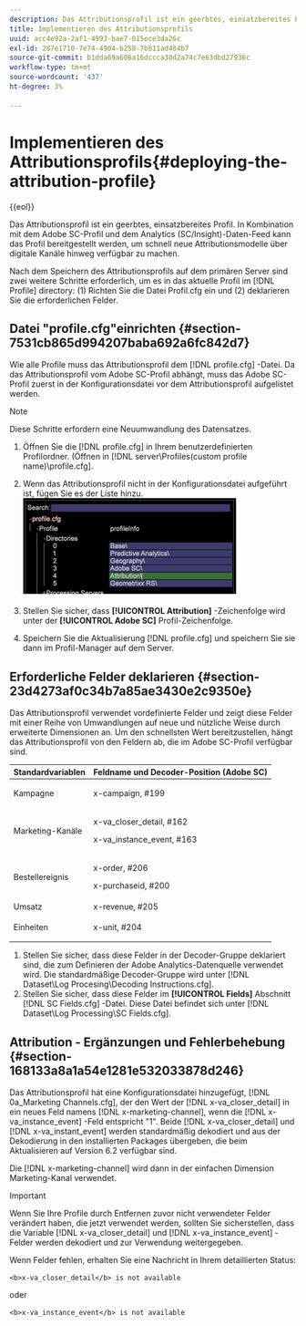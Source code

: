 ```yaml
---
description: Das Attributionsprofil ist ein geerbtes, einsatzbereites Profil. In Kombination mit dem Adobe SC-Profil und dem Analytics (SC/Insight)-Daten-Feed kann das Profil bereitgestellt werden, um schnell neue Attributionsmodelle über digitale Kanäle hinweg verfügbar zu machen.
title: Implementieren des Attributionsprofils
uuid: acc4e92a-2af1-4993-bae7-015ece3da26c
exl-id: 287e1710-7e74-4904-b258-7b811ad484b7
source-git-commit: b1dda69a606a16dccca30d2a74c7e63dbd27936c
workflow-type: tm+mt
source-wordcount: '437'
ht-degree: 3%

---
```


# Implementieren des Attributionsprofils{#deploying-the-attribution-profile}

{{eol}}

Das Attributionsprofil ist ein geerbtes, einsatzbereites Profil. In Kombination mit dem Adobe SC-Profil und dem Analytics (SC/Insight)-Daten-Feed kann das Profil bereitgestellt werden, um schnell neue Attributionsmodelle über digitale Kanäle hinweg verfügbar zu machen.

Nach dem Speichern des Attributionsprofils auf dem primären Server sind zwei weitere Schritte erforderlich, um es in das aktuelle Profil im [!DNL Profile] directory: (1) Richten Sie die Datei Profil.cfg ein und (2) deklarieren Sie die erforderlichen Felder.

## Datei &quot;profile.cfg&quot;einrichten {#section-7531cb865d994207baba692a6fc842d7}

Wie alle Profile muss das Attributionsprofil dem [!DNL profile.cfg] -Datei. Da das Attributionsprofil vom Adobe SC-Profil abhängt, muss das Adobe SC-Profil zuerst in der Konfigurationsdatei vor dem Attributionsprofil aufgelistet werden.

>[!NOTE]
>
>Diese Schritte erfordern eine Neuumwandlung des Datensatzes.

1. Öffnen Sie die [!DNL profile.cfg] in Ihrem benutzerdefinierten Profilordner. (Öffnen in [!DNL server\Profiles\(custom profile name)\profile.cfg].

1. Wenn das Attributionsprofil nicht in der Konfigurationsdatei aufgeführt ist, fügen Sie es der Liste hinzu. ![](assets/new_profile_cfg.png)

1. Stellen Sie sicher, dass **[!UICONTROL Attribution]** -Zeichenfolge wird unter der **[!UICONTROL Adobe SC]** Profil-Zeichenfolge.

1. Speichern Sie die Aktualisierung [!DNL profile.cfg] und speichern Sie sie dann im Profil-Manager auf dem Server.

## Erforderliche Felder deklarieren {#section-23d4273af0c34b7a85ae3430e2c9350e}

Das Attributionsprofil verwendet vordefinierte Felder und zeigt diese Felder mit einer Reihe von Umwandlungen auf neue und nützliche Weise durch erweiterte Dimensionen an. Um den schnellsten Wert bereitzustellen, hängt das Attributionsprofil von den Feldern ab, die im Adobe SC-Profil verfügbar sind.

<table id="table_97751B73CCAA4B96BB162641A178A68A"> 
 <thead> 
  <tr> 
   <th colname="col1" class="entry"> Standardvariablen </th> 
   <th colname="col2" class="entry"> Feldname und Decoder-Position (Adobe SC) </th> 
  </tr>
 </thead>
 <tbody> 
  <tr> 
   <td colname="col1"> Kampagne </td> 
   <td colname="col2"> <p>x-campaign, #199 </p> </td> 
  </tr> 
  <tr> 
   <td colname="col1"> Marketing-Kanäle </td> 
   <td colname="col2"> <p>x-va_closer_detail, #162 </p> <p>x-va_instance_event, #163 </p> </td> 
  </tr> 
  <tr> 
   <td colname="col1"> Bestellereignis </td> 
   <td colname="col2"> <p>x-order, #206 </p> <p>x-purchaseid, #200 </p> </td> 
  </tr> 
  <tr> 
   <td colname="col1"> Umsatz </td> 
   <td colname="col2"> x-revenue, #205 </td> 
  </tr> 
  <tr> 
   <td colname="col1"> Einheiten </td> 
   <td colname="col2"> <p>x-unit, #204 </p> </td> 
  </tr> 
 </tbody> 
</table>

1. Stellen Sie sicher, dass diese Felder in der Decoder-Gruppe deklariert sind, die zum Definieren der Adobe Analytics-Datenquelle verwendet wird. Die standardmäßige Decoder-Gruppe wird unter [!DNL Dataset\Log Procesing\Decoding Instructions.cfg].
1. Stellen Sie sicher, dass diese Felder im **[!UICONTROL Fields]** Abschnitt [!DNL SC Fields.cfg] -Datei. Diese Datei befindet sich unter [!DNL Dataset\Log Processing\SC Fields.cfg].

## Attribution - Ergänzungen und Fehlerbehebung {#section-168133a8a1a54e1281e532033878d246}

Das Attributionsprofil hat eine Konfigurationsdatei hinzugefügt, [!DNL 0a_Marketing Channels.cfg], der den Wert der [!DNL x-va_closer_detail] in ein neues Feld namens [!DNL x-marketing-channel], wenn die [!DNL x-va_instance_event] -Feld entspricht &quot;1&quot;. Beide [!DNL x-va_closer_detail] und [!DNL x-va_instant_event] werden standardmäßig dekodiert und aus der Dekodierung in den installierten Packages übergeben, die beim Aktualisieren auf Version 6.2 verfügbar sind.

Die [!DNL x-marketing-channel] wird dann in der einfachen Dimension Marketing-Kanal verwendet.

>[!IMPORTANT]
>
>Wenn Sie Ihre Profile durch Entfernen zuvor nicht verwendeter Felder verändert haben, die jetzt verwendet werden, sollten Sie sicherstellen, dass die Variable [!DNL x-va_closer_detail] und [!DNL x-va_instance_event] -Felder werden dekodiert und zur Verwendung weitergegeben.

Wenn Felder fehlen, erhalten Sie eine Nachricht in Ihrem detaillierten Status:

```
<b>x-va_closer_detail</b> is not available
```

oder

```
<b>x-va_instance_event</b> is not available
```
